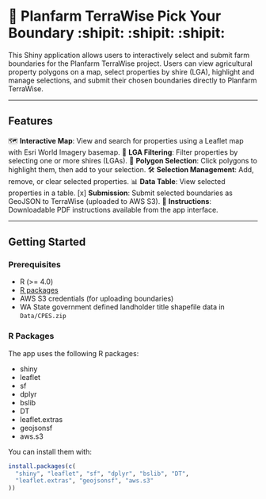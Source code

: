 # 🌱 Planfarm TerraWise Pick Your Boundary :shipit: :shipit: :shipit:

This Shiny application allows users to interactively select and submit farm boundaries for the Planfarm TerraWise project. Users can view agricultural property polygons on a map, select properties by shire (LGA), highlight and manage selections, and submit their chosen boundaries directly to Planfarm TerraWise.

---

## Features

:world_map: **Interactive Map**: View and search for properties using a Leaflet map with Esri World Imagery basemap.
:microscope: **LGA Filtering**: Filter properties by selecting one or more shires (LGAs).
:pushpin: **Polygon Selection**: Click polygons to highlight them, then add to your selection.
:hammer_and_wrench: **Selection Management**: Add, remove, or clear selected properties.
:bar_chart: **Data Table**: View selected properties in a table.
[x] **Submission**: Submit selected boundaries as GeoJSON to TerraWise (uploaded to AWS S3).
:notebook_with_decorative_cover: **Instructions**: Downloadable PDF instructions available from the app interface.

---

## Getting Started

### Prerequisites

- R (>= 4.0)
- [R packages](#r-packages)
- AWS S3 credentials (for uploading boundaries)
- WA State government defined landholder title shapefile data in `Data/CPES.zip`

### R Packages

The app uses the following R packages:

- shiny
- leaflet
- sf
- dplyr
- bslib
- DT
- leaflet.extras
- geojsonsf
- aws.s3

You can install them with:

```r
install.packages(c(
  "shiny", "leaflet", "sf", "dplyr", "bslib", "DT",
  "leaflet.extras", "geojsonsf", "aws.s3"
))

